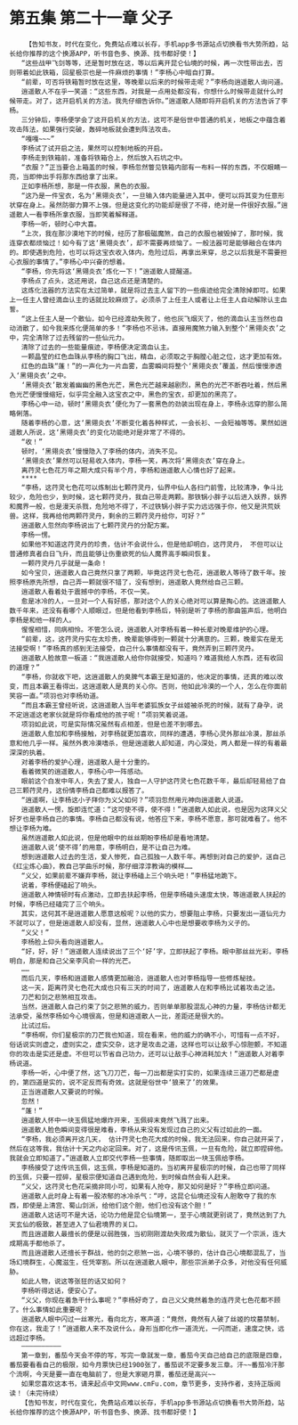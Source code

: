 # 第五集 第二十一章 父子
        【告知书友，时代在变化，免费站点难以长存，手机app多书源站点切换看书大势所趋，站长给你推荐的这个换源APP，听书音色多、换源、找书都好使！】
       “这些战甲飞剑等等，还是暂时放在这，等以后离开昆仑仙境的时候，再一次性带出去，否则带着如此铁箱，回星极宗也是一件麻烦的事情！”李杨心中暗自打算。
       “前辈，可否将铁箱暂时放在这里，等晚辈以后来的时候带走呢？”李杨向逍遥散人询问道。
       逍遥散人不在乎一笑道：“这些东西，对我是一点用处都没有，你想什么时候带走就什么时候带走。对了，这开启机关的方法，我先仔细告诉你。”逍遥散人随即将开启机关的方法告诉了李杨。
       三分钟后，李杨便学会了这开启机关的方法，这可不是俗世中普通的机关，地板之中蕴含着攻击阵法，如果强行突破，轰碎地板就会遭到阵法攻击。
       “嘎嘎~~~”
       李杨试了试开启之法，果然可以控制地板的开启。
       李杨走到铁箱前，准备将铁箱合上，然后放入石坑之中。
       “衣服？”正当要合上箱盖的时候，李杨忽然瞥见铁箱内部有一布料一样的东西，不仅眼睛一亮，当即伸出手将那东西给拿了出来。
       正如李杨所想，那是一件衣服，黑色的衣服。
       “这乃是一件宝衣，名为‘黑翎炎衣’，一旦输入体内能量进入其中，便可以将其变为任意形状穿在身上。虽然防御力算不上强，但是这变化的功能却是很了不得，绝对是一件很好衣服。”逍遥散人一看李杨所拿衣服，当即笑着解释道。
       李杨一听，顿时心中大喜。
       “上次，我在那沙漠地下的时候，经历了那极磁魔煞，自己的衣服也被毁掉了，那时候，我连穿衣都烦恼过！如今有了这‘黑翎炎衣’，却不需要再烦恼了。一般法器可是能够融合在体内的。即使遇到危险，也可以将这宝衣收入体内，危险过后，再拿出来穿，总之以后我是不需要担心衣服的事情了。”李杨心中兴奋的想着。
       “李杨，你先将这‘黑翎炎衣’炼化一下！”逍遥散人提醒道。
       李杨点了点头，这还用说，自己这点还是清楚的。
       这炼化法器的方法实在太过简单，就是将过去主人留下的一些痕迹给完全清除掉即可。如果上一任主人曾经滴血认主的话就比较麻烦了。必须杀了上任主人或者让上任主人自动解除认主血誓。
       “这上任主人是一个散仙，如今已经渡劫失败了，他也灰飞烟灭了，他的滴血认主当然也自动消散了，如今我来炼化便简单的多！”李杨也不忌讳，直接用魔煞力输入到整个‘黑翎炎衣’之中，完全清除了过去残留的一些仙元力。
       清除了过去的一些能量痕迹，李杨便决定滴血认主。
       一颗晶莹的红色血珠从李杨的胸口飞出，精血，必须取之于胸膛心脏之位，这才更加有效。
       红色的血珠“蓬！”的一声化为一片血雾，血雾瞬间将整个‘黑翎炎衣’覆盖，然后慢慢渗透入‘黑翎炎衣’之中。
       ‘黑翎炎衣’散发着幽幽的黑色光芒，黑色光芒越来越剧烈，黑色的光芒不断吞吐着，然后黑色光芒便慢慢缩短，似乎完全融入这宝衣之中，黑色的宝衣，却更加的黑亮了。
       李杨心中一动，顿时‘黑翎炎衣’便化为了一套黑色的劲装出现在身上，李杨永远穿的那么简略俐落。
       随着李杨的心意，这‘黑翎炎衣’不断变化着各种样式，一会长衫、一会短袖等等。果然如逍遥散人所说，这‘黑翎炎衣’的变化功能绝对是非常了不得的。
       “收！”
       顿时，‘黑翎炎衣’慢慢隐入了李杨的体内，消失不见。
       ‘黑翎炎衣’果然可以轻易收入体内，李杨一笑，再次将‘黑翎炎衣’穿在身上。
       离荇灵七色花万年之期大成只有半个月，李杨和逍遥散人心情也好了起来。
       ****
       “李杨，这荇灵七色花可以炼制出七颗荇灵丹，仙界中仙人各扫门前雪，比较清净，争斗比较少，危险也少，到时候，这七颗荇灵丹，我自己带走两颗。那铁锅小胖子以后进入妖界，妖界和魔界一般，也是漫天杀戮，危险地不得了，不过铁锅小胖子实力远远强于你，他又是洪荒妖兽。这样，我再给他两颗荇灵丹，剩余的三颗荇灵丹给你，可好？”
       逍遥散人忽然向李杨说出了七颗荇灵丹的分配方案。
       李杨一愣。
       如果他不知道这荇灵丹的珍贵，估计不会说什么，但是他却明白，这荇灵丹， 不但可以让普通修真者白日飞升，而且能够让伤重欲死的仙人魔界高手瞬间恢复。
       一颗荇灵丹几乎就是一条命！
       如今宝贝，逍遥散人自己竟然只拿了两颗，毕竟这荇灵七色花，逍遥散人等待了数千年。按照李杨原先所想，自己弄一颗就很不错了，没有想到，逍遥散人竟然给自己三颗。
       逍遥散人看着处于震撼中的李杨，不仅一笑。
       愈是冰冷的人，一旦对一个人有好感，那对这个人的关心绝对可以算是掏心的。这逍遥散人数千年来，还没有看哪个人顺眼过，但是他看到李杨后，特别是听了李杨的那曲笛声后，他明白李杨是和他一样的人。
       惺惺相惜，同病相怜。不管怎么说，逍遥散人对李杨有着一种长辈对晚辈维护的心理。
       “前辈，这，这荇灵丹实在太珍贵，晚辈能够得到一颗就十分满意的。三颗，晚辈实在是无法接受啊！”李杨真的感到无法接受，自己什么事情都没有干，竟然弄到三颗荇灵丹。
       逍遥散人脸故意一板道：“我逍遥散人给你你就接受，知道吗？难道我给人东西，还有收回的道理？”
       “李杨，你就收下吧，这逍遥散人的臭脾气本霸王是知道的，他决定的事情，还真的难以改变，而且本霸王看得出，这逍遥散人是真的关心你。否则，他如此冷漠的一个人，怎么在你面前笑容一直。”项羽也对李杨劝道。
       “而且本霸王曾经听说，这逍遥散人当年老婆狐族女子丝姬被杀死的时候，就有了身孕，说不定逍遥这老家伙就是将你看成他的孩子呢！”项羽笑着说道。
       项羽如此说，可是实际情况虽然有点相差，但是也差不到哪去。
       逍遥散人愈加和李杨接触，对李杨就更加喜欢，同样的遭遇，李杨心灵外那丝冷漠，那丝杀意和他几乎一样。虽然外表冷漠嗜杀，但是逍遥散人却知道，内心深处，两人都是一样的有着最深深的执着。
       对着李杨的爱护心理，逍遥散人是十分重的。
       看着微笑的逍遥散人，李杨心中一阵感动。
       眼前这个白发中年人，失去了爱人，独自一人守护这荇灵七色花数千年，最后却轻易给了自己三颗荇灵丹，这份情李杨自己都难以报答了。
       “逍遥啊，让李杨这小子拜你为义父如何？”项羽忽然用元神向逍遥散人说道。
       逍遥散人一愣，旋即连忙道：“这可使不得，使不得！”逍遥散人如此说，也是因为这拜义父好歹也是李杨自己的事情。李杨自己都没有说，他答应下来，李杨不愿意，那可就难看了。他不想让李杨为难。
       虽然逍遥散人如此说，但是他眼中的丝丝期盼李杨却是看地清楚。
       逍遥散人说‘使不得’的用意，李杨明白，是不让自己为难。
       想到逍遥散人过去的生活，爱人惨死，自己孤独一人数千年。再想到对自己的爱护，送自己《红尘炼心曲》，教自己学曲乐时候，那仔细淳淳教诲的模样……
       “义父，如果前辈不嫌弃李杨，就让李杨磕上三个响头吧！”李杨猛地跪下。
       说着，李杨便磕起了响头。
       逍遥散人神情顿时有点激动，立即去扶起李杨，但是李杨磕头速度太快，等逍遥散人扶起的时候，李杨已经磕完了三个响头。
       其实，这何其不是逍遥散人愿意这般呢？以他的实力，想要阻止李杨，只要发出一道仙元力不就可以了，但是逍遥散人却没有，显然，逍遥散人心中也是想要收李杨为义子的。
       “义父！”
       李杨脸上仰头看向逍遥散人。
       “好，好，好！”逍遥散人连续说出了三个‘好’字，立即扶起了李杨。眼中那丝丝光彩，李杨明白，那是和自己父亲李风俞一样的光芒。
       ……
       而后几天，李杨和逍遥散人感情更加融洽，逍遥散人也对李杨指导一些修炼秘技。
       这一天，距离荇灵七色花大成也只有三天的时间了，逍遥散人在和李杨比试着攻击之法。
       刀芒和剑之悲煞相互攻击。
       当然，逍遥散人自己约束了剑之悲煞的威力，否则单单那股混乱心神的力量，李杨估计都无法承受，虽然李杨如今心境很高，但是和逍遥散人一比，差距还是很大的。
       比试过后。
       “李杨啊，你们星极宗的刀芒我也知道，现在看来，他的威力的确不小，可惜有一点不好，俗话说实则虚之，虚则实之，虚实交杂，这才是攻击之道，这样也可以让敌手心惊胆颤，不知道你的攻击是实还是虚。不但可以节省自己功力，还可以让敌手心神消耗加大！”逍遥散人对着李杨说道。
       李杨一听，心中便了然，这飞刀刀芒，每一刀出都是实打实的，如果连续三道刀芒都是虚的，第四道是实的，说不定反而有奇效。这就是俗世中‘狼来了’的效果。
       正当逍遥散人又要说的时候。
       忽然！
       “蓬！”
       逍遥散人怀中一块玉佩猛地爆炸开来，玉佩碎末竟然飞溅了出来。
       逍遥散人脸色瞬间变得很是难看，李杨从来没有发现过自己的义父有过如此的一面。
       “李杨，我必须离开这几天， 估计荇灵七色花大成的时候，我无法回来，你自己就开采了，然后在这等我，我估计十天之内必定回来。对了，这是传讯玉佩，一旦有危险，就立即捏碎他。我就会立即知道了。”逍遥散人立即交代李杨一些事情，随即取出一块玉佩给李杨。
       李杨接受了这传讯玉佩，这玉佩，李杨是知道的。当初离开星极宗的时候，自己也带了同样的玉佩，只要一捏碎，星极宗便知道自己遇到危险，到时候自然会有人赶来。
       “义父，这荇灵七色花采摘非同小可，如果有人抢夺，那又如何是好？”李杨立即问道。
       逍遥散人此时身上有着一股浓郁的冰冷杀气：“哼，这昆仑仙境还没有人胆敢夺了我的东西，即使是上清宫、蜀山剑派，给他们这个胆，他们也没有这个胆！”
       逍遥散人这话可不是大话，论功力他是昆仑仙境第一，至于心境就更别说了，竟然达到了九天玄仙的极致，甚至进入了仙君境界的关口。
       而且逍遥散人最擅长的便是以弱胜强，当初刚刚渡劫失败成为散仙，就灭了一个宗派，连大成期高手都他杀了。
       而且逍遥散人还擅长于群战，他的剑之悲煞一出，心境不够的，估计自己心境都混乱了，当场幻境群生，心魔滋生，任凭宰割。所以在逍遥散人眼中，那些宗派弟子众多，对他没有任何威胁。
       如此人物，说这等张狂的话又如何？
       李杨听得这话，便安心了。
       “义父，你现在着急干什么事呢？”李杨好奇了，自己义父竟然着急的连荇灵七色花都不顾了。什么事情如此重要呢？
       逍遥散人眼中闪过一丝寒光，看向北方，寒声道：“竟然，竟然有人破了丝姬的坟墓禁制，你在这，我走了！”逍遥散人来不及说什么，身形当即化作一道流光，一闪而逝，速度之快，远远超过李杨。
       ——————————
       第一章到，番茄今天会不停的写，写完一章就发一章，番茄今天自己给自己的底限是四章，番茄要看看自己的极限，如今月票快已经1900张了，番茄说不定要多发三章。汗~~番茄冷汗那个流啊，今天是要一直在电脑前了，但是大家砸月票，番茄还是高兴~~
       如果您喜欢这本书，请来起点中文网www.cmFu.com，章节更多，支持作者，支持正版阅读！（未完待续）
       【告知书友，时代在变化，免费站点难以长存，手机app多书源站点切换看书大势所趋，站长给你推荐的这个换源APP，听书音色多、换源、找书都好使！】
